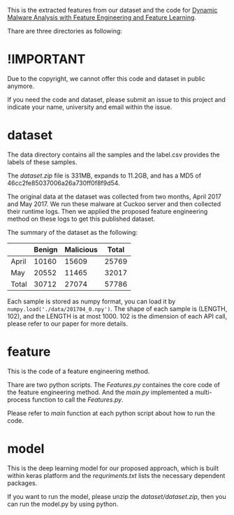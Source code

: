 This is the extracted features from our dataset and the code for [Dynamic Malware Analysis with Feature Engineering and Feature Learning](https://arxiv.org/abs/1907.07352).

Thare are three directories as following:

# !IMPORTANT

Due to the copyright, we cannot offer this code and dataset in public anymore.

If you need the code and dataset, please submit an issue to this project and indicate your name, university and email within the issue. 

# dataset

The data directory contains all the samples and the label.csv provides the labels of these samples.

The _dataset.zip_ file is 331MB, expands to 11.2GB, and has a MD5 of 46cc2fe85037006a26a730ff0f8f9d54.

The original data at the dataset was collected from two months, April 2017 and May 2017. We run these malware at Cuckoo server and then collected their runtime logs. Then we applied the proposed feature engineering method on these logs to get this published dataset.

The summary of the dataset as the following:

|       | Benign | Malicious | Total |
|-------|--------|-----------|-------|
| April | 10160  | 15609     | 25769 |
| May   | 20552  | 11465     | 32017 |
| Total | 30712  | 27074     | 57786 |

Each sample is stored as numpy format, you can load it by ```numpy.load('./data/201704_0.npy')```. The shape of each sample is (LENGTH, 102), and the LENGTH is at most 1000. 102 is the dimension of each API call, please refer to our paper for more details.

# feature

This is the code of a feature engineering method.

Thare are two python scripts. The _Features.py_ containes the core code of the feature engineering method. And the _main.py_ implemented a multi-process function to call the _Features.py_. 

Please refer to _main_ function at each python script about how to run the code.

# model

This is the deep learning model for our proposed approach, which is built within keras platform and the _requriments.txt_ lists the necessary dependent packages.

If you want to run the model, please unzip the _dataset/dataset.zip_, then you can run the model.py by using python.


